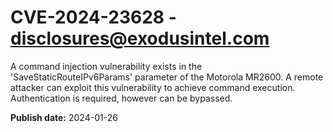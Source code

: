 # CVE-2024-23628 - disclosures@exodusintel.com

A command injection vulnerability exists in the 
'SaveStaticRouteIPv6Params' parameter of the Motorola MR2600. A remote 
attacker can exploit this vulnerability to achieve command execution. 
Authentication is required, however can be bypassed.

**Publish date:** 2024-01-26
